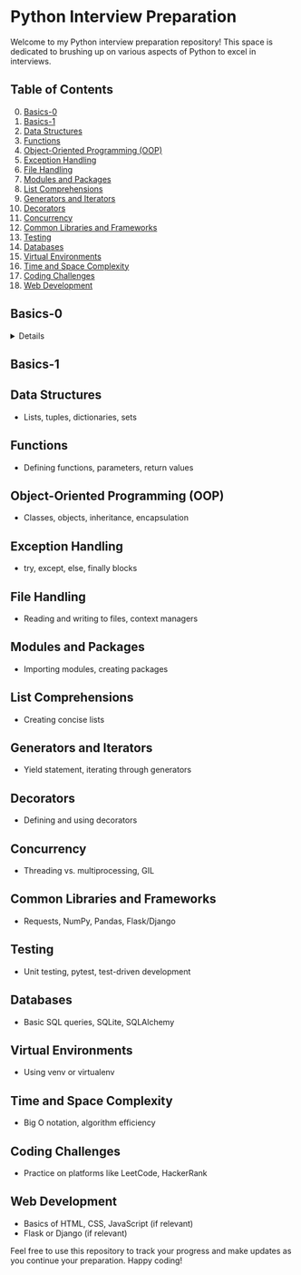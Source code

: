 # Python Interview Preparation

Welcome to my Python interview preparation repository! This space is dedicated to brushing up on various aspects of Python to excel in interviews.

## Table of Contents
0. [Basics-0](#basics-0)
1. [Basics-1](#basics-1)
2. [Data Structures](#data-structures)
3. [Functions](#functions)
4. [Object-Oriented Programming (OOP)](#object-oriented-programming-oop)
5. [Exception Handling](#exception-handling)
6. [File Handling](#file-handling)
7. [Modules and Packages](#modules-and-packages)
8. [List Comprehensions](#list-comprehensions)
9. [Generators and Iterators](#generators-and-iterators)
10. [Decorators](#decorators)
11. [Concurrency](#concurrency)
12. [Common Libraries and Frameworks](#common-libraries-and-frameworks)
13. [Testing](#testing)
14. [Databases](#databases)
15. [Virtual Environments](#virtual-environments)
16. [Time and Space Complexity](#time-and-space-complexity)
17. [Coding Challenges](#coding-challenges)
18. [Web Development](#web-development)

## Basics-0
<details>
### What is Python, and how is it different from other programming languages?

**Answer:** Python is a high-level, interpreted programming language known for its <ins>readability</ins> and <ins>simplicity</ins>. It emphasizes code readability and allows programmers to express concepts in fewer lines of code than might be possible in languages such as C++ or Java. <ins>Python supports multiple programming paradigms, including procedural, object-oriented, and [functional programming](https://en.wikipedia.org/wiki/Functional_programming).</ins>

### Explain the differences between Python 2 and Python 3.

**Answer:** Python 2 and Python 3 are two major versions of the Python programming language. Python 3 was introduced as an upgrade to Python 2 with some significant changes to improve consistency and eliminate redundancy. Key differences include changes to print syntax (print is a function in Python 3), Unicode support, integer division, and various library updates. Python 2 reached its end of life on January 1, 2020, and developers are encouraged to use Python 3 for all new projects.

### What are the main features of Python?

**Answer:** Python has several key features:

- **Readability:** Python's syntax is clear and readable, making it an excellent language for beginners.
- **Versatility:** Python supports both procedural and object-oriented programming paradigms.
- **Interpretation:** It is an interpreted language, which means code execution occurs line by line.
- **Dynamic typing:** Variables are dynamically typed, allowing flexibility.
- **Extensive libraries:** Python has a rich standard library and numerous third-party libraries, facilitating diverse applications.
- **Community support:** Python has a large, active community contributing to its development and providing support.


### What are the different data types in Python?

**Answer:** Python has various data types, including int (integer), str (string), float (floating-point), tuple, list, dict (dictionary), and bool (boolean).

#### Data Types

- Understanding and working with various data types:
  ```python
  # Example
  num = 42
  name = "John"
  coordinates = (10.5, 20.0)
  ```

#### Operators


- Utilizing operators for arithmetic, comparison, logical operations:
  ```python
  # Example
  result = 10 + 5  # Addition
  is_equal = (3 == 3)  # Comparison
  logical_result = True and False  # Logical AND
  ```

#### Variables

- Declaring and using variables to store values:
  ```python
  # Example
  age = 30
  message = f"My age is {age}."
  ```

#### Control Flow

- Implementing control flow structures such as if statements, loops:
  ```python
  # Example
  age = 30
  if age >= 18:
      print("You are an adult.")
  else:
      print("You are a minor.")
  
  # Loop example
  for i in range(5):
      print(i)
  ```
more examples in the file basics_0.py  
</details>

## Basics-1


  
## Data Structures
- Lists, tuples, dictionaries, sets

## Functions
- Defining functions, parameters, return values

## Object-Oriented Programming (OOP)
- Classes, objects, inheritance, encapsulation

## Exception Handling
- try, except, else, finally blocks

## File Handling
- Reading and writing to files, context managers

## Modules and Packages
- Importing modules, creating packages

## List Comprehensions
- Creating concise lists

## Generators and Iterators
- Yield statement, iterating through generators

## Decorators
- Defining and using decorators

## Concurrency
- Threading vs. multiprocessing, GIL

## Common Libraries and Frameworks
- Requests, NumPy, Pandas, Flask/Django

## Testing
- Unit testing, pytest, test-driven development

## Databases
- Basic SQL queries, SQLite, SQLAlchemy

## Virtual Environments
- Using venv or virtualenv

## Time and Space Complexity
- Big O notation, algorithm efficiency

## Coding Challenges
- Practice on platforms like LeetCode, HackerRank

## Web Development
- Basics of HTML, CSS, JavaScript (if relevant)
- Flask or Django (if relevant)

Feel free to use this repository to track your progress and make updates as you continue your preparation. Happy coding!
